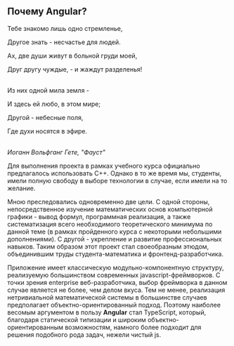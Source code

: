 ## Почему Angular?

<p align="right">

Тебе знакомо лишь одно стремленье,<br>

Другое знать - несчастье для людей.<br>

Ах, две души живут в больной груди моей,<br>

Друг другу чуждые, - и жаждут разделенья!<br><br>



Из них одной мила земля -<br>

И здесь ей любо, в этом мире;<br>

Другой - небесные поля,<br>

Где духи носятся в эфире.<br><br>



*Иоганн Вольфганг Гете, "Фауст"*

</p>

Для выполнения проекта в рамках учебного курса официально предлагалось использовать C++. Однако в то же время мы, студенты, имели полную свободу в выборе технологии в случае, если имели на то желание.

Мною преследовались одновременно две цели. С одной стороны, непосредственное изучение математических основ компьютерной графики - вывод формул, программная реализация, а также систематизация всего необходимого теоретического минимума по данной теме (в рамках пройденного курса с некоторыми небольшими дополнениями). С другой - укрепление и развитие профессиональных навыков. Таким образом этот проект стал своеобразным этюдом, объединившим труды студента-математика и фронтенд-разработчика.

Приложение имеет классическую модульно-компонентную структуру, реализуемую большинством современных javascript-фреймворков. С точки зрения enterprise веб-разработчика, выбор фреймворка в данном случае является не более, чем делом вкуса. Тем не менее, реализация нетривиальной математической системы в большинстве случаев предполагает объектно-ориентированный подход. Поэтому наиболее весомым аргументом в пользу **Angular** стал TypeScript, который, благодаря статической типизации и широким объектно-ориентированным возможностям, намного более подходит для решения подобного рода задач, нежели чистый js.